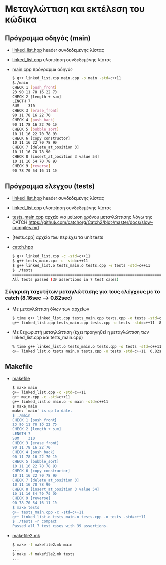 # Μεταγλώττιση και εκτέλεση του κώδικα

## Πρόγραμμα οδηγός (main)

* [linked_list.hpp](./linked_list.hpp) header συνδεδεμένης λίστας
* [linked_list.cpp](./linked_list.cpp) υλοποίηση συνδεδεμένης λίστας
* [main.cpp](./main.cpp) πρόγραμμα οδηγός

    ```sh
    $ g++ linked_list.cpp main.cpp -o main -std=c++11
    $./main
    CHECK 1 [push_front]
    23 90 11 78 16 22 70
    CHECK 2 [length + sum]
    LENGTH 7
    SUM    310
    CHECK 3 [erase_front]
    90 11 78 16 22 70
    CHECK 4 [push_back]
    90 11 78 16 22 70 10
    CHECK 5 [bubble_sort]
    10 11 16 22 70 78 90
    CHECK 6 [copy constructor]
    10 11 16 22 70 78 90
    CHECK 7 [delete_at_position 3]
    10 11 16 70 78 90
    CHECK 8 [insert_at_position 3 value 54]
    10 11 16 54 70 78 90
    CHECK 9 [reverse]
    90 78 70 54 16 11 10
    ```

## Πρόγραμμα ελέγχου (tests)

* [linked_list.hpp](./linked_list.hpp) header συνδεδεμένης λίστας
* [linked_list.cpp](./linked_list.cpp) υλοποίηση συνδεδεμένης λίστας
* [tests_main.cpp](./tests_main.cpp) αρχείο για μείωση χρόνου μεταγλώττισης λόγω της CATCH <https://github.com/catchorg/Catch2/blob/master/docs/slow-compiles.md>
* [tests.cpp] αρχείο που περιέχει τα unit tests
* [catch.hpp](./../catch.hpp)

    ```sh
    $ g++ linked_list.cpp -c -std=c++11
    $ g++ tests_main.cpp -c -std=c++11
    $ g++ linked_list.o tests_main.o tests.cpp -o tests -std=c++11
    $ ./tests
    ===============================================================================
    All tests passed (39 assertions in 7 test cases)
    ```

### Σύγκριση ταχυτήτων μεταγλώττισης για τους ελέγχους με το catch (8.16sec --> 0.82sec)

* Με μεταγλώττιση όλων των αρχείων

    ```sh
    $ time g++ linked_list.cpp tests_main.cpp tests.cpp -o tests -std=c++11
    g++ linked_list.cpp tests_main.cpp tests.cpp -o tests -std=c++11  8.16s user 0.38s system 99% cpu 8.609 total
    ```

* Με ξεχωριστή μεταγλώττιση (έχει προηγηθεί η μεταγλώττιση των linked_list.cpp και tests_main.cpp)

    ```sh
    % time g++ linked_list.o tests_main.o tests.cpp -o tests -std=c++11
    g++ linked_list.o tests_main.o tests.cpp -o tests -std=c++11  0.82s user 0.08s system 99% cpu 0.905 total
    ```

## Makefile

* [makefile](./makefile)

    ```sh
    $ make main
    g++ linked_list.cpp -c -std=c++11
    g++ main.cpp -c -std=c++11
    g++ linked_list.o main.o -o main -std=c++11
    $ make main
    make: `main' is up to date.
    $ ./main
    CHECK 1 [push_front]
    23 90 11 78 16 22 70
    CHECK 2 [length + sum]
    LENGTH 7
    SUM    310
    CHECK 3 [erase_front]
    90 11 78 16 22 70
    CHECK 4 [push_back]
    90 11 78 16 22 70 10
    CHECK 5 [bubble_sort]
    10 11 16 22 70 78 90
    CHECK 6 [copy constructor]
    10 11 16 22 70 78 90
    CHECK 7 [delete_at_position 3]
    10 11 16 70 78 90
    CHECK 8 [insert_at_position 3 value 54]
    10 11 16 54 70 78 90
    CHECK 9 [reverse]
    90 78 70 54 16 11 10
    $ make tests
    g++ tests_main.cpp -c -std=c++11
    g++ linked_list.o tests_main.o tests.cpp -o tests -std=c++11
    $ ./tests -r compact
    Passed all 7 test cases with 39 assertions.
    ```

* [makefile2.mk](./makefile2.mk)

    ```sh
    $ make -f makefile2.mk main
    ...
    $ make -f makefile2.mk tests
    ...
    ```
